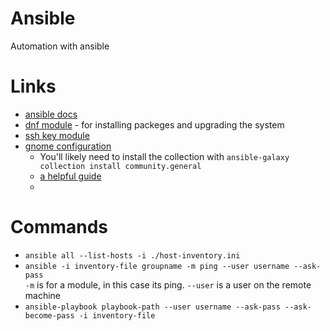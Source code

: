 # Ansible
Automation with ansible

# Links

 - [ansible docs](https://docs.ansible.com/ansible/latest/getting_started/index.html)
 - [dnf module](https://docs.ansible.com/ansible/latest/collections/ansible/builtin/dnf_module.html) - for installing packeges and upgrading the system  
 - [ssh key module](https://docs.ansible.com/ansible/latest/collections/ansible/posix/authorized_key_module.html)
 - [gnome configuration](https://docs.ansible.com/ansible/latest/collections/community/general/gconftool2_module.html)
   - You'll likely need to install the collection with `ansible-galaxy collection install community.general`
   - [a helpful guide](https://linuxconfig.org/how-to-setup-gnome-using-ansible)
   - 
 # Commands

 - `ansible all --list-hosts -i ./host-inventory.ini`  
 - `ansible -i inventory-file groupname -m ping --user username --ask-pass`  
    `-m` is for a module, in this case its ping. `--user` is a user on the remote machine  
- `ansible-playbook playbook-path --user username --ask-pass --ask-become-pass -i inventory-file`  
